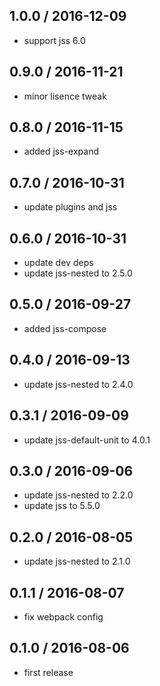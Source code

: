 ## 1.0.0 / 2016-12-09

- support jss 6.0

## 0.9.0 / 2016-11-21

- minor lisence tweak

## 0.8.0 / 2016-11-15

- added jss-expand

## 0.7.0 / 2016-10-31

- update plugins and jss

## 0.6.0 / 2016-10-31

- update dev deps
- update jss-nested to 2.5.0

## 0.5.0 / 2016-09-27

- added jss-compose

## 0.4.0 / 2016-09-13

- update jss-nested to 2.4.0

## 0.3.1 / 2016-09-09

- update jss-default-unit to 4.0.1

## 0.3.0 / 2016-09-06

- update jss-nested to 2.2.0
- update jss to 5.5.0

## 0.2.0 / 2016-08-05

- update jss-nested to 2.1.0

## 0.1.1 / 2016-08-07

- fix webpack config

## 0.1.0 / 2016-08-06

- first release
